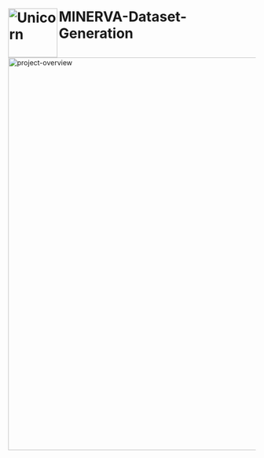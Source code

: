 # <img align="left" width=100px alt="Unicorn" src="https://media.giphy.com/media/3ohs4BSacFKI7A717y/giphy.gif" /> MINERVA-Dataset-Generation 




<img src="https://user-images.githubusercontent.com/50830709/125133165-0e014000-e123-11eb-9890-3510887deaac.JPG" alt="project-overview" width="800"/>





